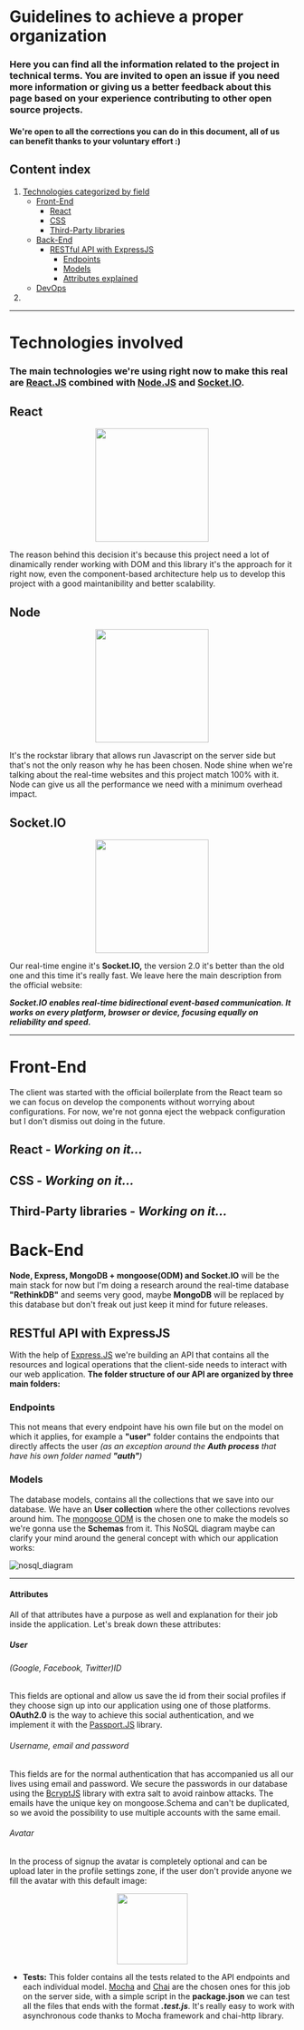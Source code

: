 # Guidelines to achieve a proper organization
### Here you can find all the information **related to the project in technical terms.** You are invited to open an issue if you need more information or giving us a better feedback about this page based on your experience contributing to other open source projects.

#### We're open to all the corrections you can do in this document, all of us can benefit thanks to your voluntary effort :)

## Content index 
1. [Technologies categorized by field](#technologies)
   - [Front-End](#frontend)
     - [React](#react)
     - [CSS](#css)
     - [Third-Party libraries](#third_party)
   - [Back-End](#backend)
      - [RESTful API with ExpressJS](#api)
        - [Endpoints](#endpoints)
        - [Models](#models)
        - [Attributes explained](#attributes)
   - [DevOps](#devops)
2. []()
- - -
# Technologies involved <a name="technologies"></a>
### The main technologies we're using right now to make this real are [React.JS](https://reactjs.org) combined with [Node.JS](https://nodejs.org) and [Socket.IO](https://socket.io). 



## React <a name="react"></a>
<p align="center"><img width="200" height="200" src="https://raw.githubusercontent.com/rexxars/react-hexagon/HEAD/logo/react-hexagon.png"/></p>
The reason behind this decision it's because this project need a lot of dinamically render working with DOM and this library it's the approach for it right now, even the component-based architecture help us to develop this project with a good maintanibility and better scalability.

## Node
<p align="center"><img width="200" height="200" src="https://jaystack.com/wp-content/uploads/2015/12/nodejs-logo-e1497443346889.png"/></p>
It's the rockstar library that allows run Javascript on the server side but that's not the only reason why he has been chosen. Node shine when we're talking about the real-time websites and this project match 100% with it. Node can give us all the performance we need with a minimum overhead impact.

## Socket.IO
<p align="center"><img width="200" height="200" src="https://enginearch.com/wp-content/uploads/2015/12/SOCKETIOICON2.png"/></p>

Our real-time engine it's **Socket.IO,** the version 2.0 it's better than the old one and this time it's really fast. We leave here the main description from the official website: 

 ***Socket.IO enables real-time bidirectional event-based communication. It works on every platform, browser or device, focusing equally on reliability and speed.***
- - -
# Front-End <a name="frontend"></a>
The client was started with the official boilerplate from the React team so we can focus on develop the components without worrying about configurations. For now, we're not gonna eject the webpack configuration but I don't dismiss out doing in the future.

## React - *Working on it...* <a name="react"></a>

## CSS - *Working on it...* <a name="css"></a>

## Third-Party libraries - *Working on it...* <a name="third_party"></a>

# Back-End <a name="backend"></a>
**Node, Express, MongoDB + mongoose(ODM) and Socket.IO** will be the main stack for now but I'm doing a research around the real-time database **"RethinkDB"** and seems very good, maybe **MongoDB** will be replaced by this database but don't freak out just keep it mind for future releases.

## RESTful API with ExpressJS <a name="api"></a>
With the help of [Express.JS](https://expressjs.com) we're building an API that contains all the resources and logical operations that the client-side needs to interact with our web application. **The folder structure of our API are organized by three main folders:**

### Endpoints <a name="endpoints"></a>
This not means that every endpoint have his own file but on the model on which it applies, for example a **"user"** folder contains the endpoints that directly affects the user *(as an exception around the **Auth process** that have his own folder named **"auth"**)*

### Models <a name="models"></a>
The database models, contains all the collections that we save into our database. We have an **User collection** where the other collections revolves around him. The [mongoose ODM](https://mongoosejs.com) is the chosen one to make the models so we're gonna use the **Schemas** from it. This NoSQL diagram maybe can clarify your mind around the general concept with which our application works:

![nosql_diagram](https://image.ibb.co/bGVmTb/NOSQL_compressor.png)
- - -
#### Attributes 
All of that attributes have a purpose as well and explanation for their job inside the application. Let's break down these attributes: 
##### User 
###### (Google, Facebook, Twitter)ID
This fields are optional and allow us save the id from their social profiles if they choose sign up into our application using one of those platforms. **OAuth2.0** is the way to achieve this social authentication, and we implement it with the 
[Passport.JS](http://www.passportjs.org/) library.

###### Username, email and password
This fields are for the normal authentication that has accompanied us all our lives using email and password. We secure the passwords in our database using the [BcryptJS](https://www.npmjs.com/package/bcryptjs) library with extra salt to avoid rainbow attacks.
The emails have the unique key on mongoose.Schema and can't be duplicated, so we avoid the possibility to use multiple accounts with the same email.
###### Avatar
In the process of signup the avatar is completely optional and can be upload later in the profile settings zone, if the user don't provide anyone we fill the avatar with this default image: 
<p align="center"><img width="125" height="125" src="https://www.shareicon.net/download/2016/07/10/119669_people_512x512.png"/></p>

- **Tests:** This folder contains all the tests related to the API endpoints and each individual model. [Mocha](https://mochajs.org) and [Chai](https://chaijs.com) are the chosen ones for this job on the server side, with a simple script in the **package.json** we can test all the files that ends with the format ***.test.js***. It's really easy to work with asynchronous code thanks to Mocha framework and chai-http library. 


 
